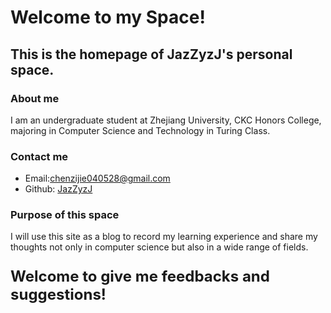 # Welcome to my Space!

## This is the homepage of **JazZyzJ's** personal space.

### About me
I am an undergraduate student at Zhejiang University, CKC Honors College, majoring in Computer Science and Technology in Turing Class.

### Contact me
- Email:chenzijie040528@gmail.com
- Github: [JazZyzJ](https://github.com/JazZyzJ/)
  
### Purpose of this space
I will use this site as a blog to record my learning experience and share my thoughts not only in computer science but also in a wide range of fields.  

<p style="font-size: 24px; font-weight: bold;">Welcome to give me feedbacks and suggestions!</p>
